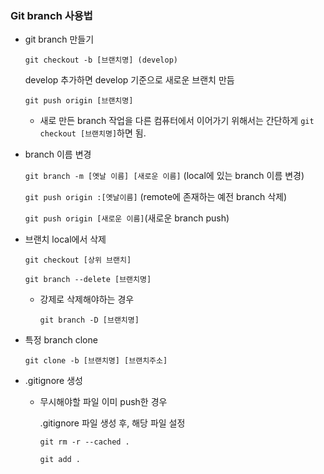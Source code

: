### Git branch 사용법

* git branch 만들기

  ``git checkout -b [브랜치명] (develop)``

  develop 추가하면 develop 기준으로 새로운 브랜치 만듬

  ``git push origin [브랜치명]``

  * 새로 만든 branch 작업을 다른 컴퓨터에서 이어가기 위해서는 간단하게 ``git checkout [브랜치명]``하면 됨.



* branch 이름 변경

  ``git branch -m [옛날 이름] [새로운 이름]`` (local에 있는 branch 이름 변경)

  ``git push origin :[옛날이름]`` (remote에 존재하는 예전 branch 삭제)

  ``git push origin [새로운 이름]``(새로운 branch push)



* 브랜치 local에서 삭제

  ``git checkout [상위 브랜치]``

  ``git branch --delete [브랜치명]``

  * 강제로 삭제해야하는 경우

    ``git branch -D [브랜치명]``

    

* 특정 branch clone

  ``git clone -b [브랜치명] [브랜치주소]``



* .gitignore 생성

  * 무시해야할 파일 이미 push한 경우

    .gitignore 파일 생성 후, 해당 파일 설정

    ``git rm -r --cached .``

    ``git add .``

    

    